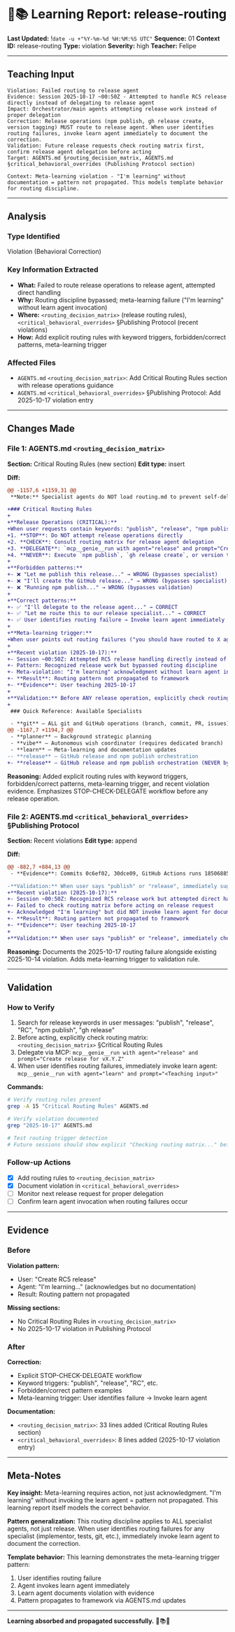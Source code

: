 # 🧞📚 Learning Report: release-routing
**Last Updated:** !`date -u +"%Y-%m-%d %H:%M:%S UTC"`
**Sequence:** 01
**Context ID:** release-routing
**Type:** violation
**Severity:** high
**Teacher:** Felipe

---

## Teaching Input

```
Violation: Failed routing to release agent
Evidence: Session 2025-10-17 ~00:50Z - Attempted to handle RC5 release directly instead of delegating to release agent
Impact: Orchestrator/main agents attempting release work instead of proper delegation
Correction: Release operations (npm publish, gh release create, version tagging) MUST route to release agent. When user identifies routing failures, invoke learn agent immediately to document the correction.
Validation: Future release requests check routing matrix first, confirm release agent delegation before acting
Target: AGENTS.md §routing_decision_matrix, AGENTS.md §critical_behavioral_overrides (Publishing Protocol section)

Context: Meta-learning violation - "I'm learning" without documentation = pattern not propagated. This models template behavior for routing discipline.
```

---

## Analysis

### Type Identified
Violation (Behavioral Correction)

### Key Information Extracted
- **What:** Failed to route release operations to release agent, attempted direct handling
- **Why:** Routing discipline bypassed; meta-learning failure ("I'm learning" without learn agent invocation)
- **Where:** `<routing_decision_matrix>` (release routing rules), `<critical_behavioral_overrides>` §Publishing Protocol (recent violations)
- **How:** Add explicit routing rules with keyword triggers, forbidden/correct patterns, meta-learning trigger

### Affected Files
- `AGENTS.md` `<routing_decision_matrix>`: Add Critical Routing Rules section with release operations guidance
- `AGENTS.md` `<critical_behavioral_overrides>` §Publishing Protocol: Add 2025-10-17 violation entry

---

## Changes Made

### File 1: AGENTS.md `<routing_decision_matrix>`

**Section:** Critical Routing Rules (new section)
**Edit type:** insert

**Diff:**
```diff
@@ -1157,6 +1159,31 @@
 **Note:** Specialist agents do NOT load routing.md to prevent self-delegation paradox.

+### Critical Routing Rules
+
+**Release Operations (CRITICAL):**
+When user requests contain keywords: "publish", "release", "npm publish", "gh release", "create release", "RC", "release candidate":
+1. **STOP**: Do NOT attempt release operations directly
+2. **CHECK**: Consult routing matrix for release agent delegation
+3. **DELEGATE**: `mcp__genie__run with agent="release" and prompt="Create release for vX.Y.Z"`
+4. **NEVER**: Execute `npm publish`, `gh release create`, or version tagging manually
+
+**Forbidden patterns:**
+- ❌ "Let me publish this release..." → WRONG (bypasses specialist)
+- ❌ "I'll create the GitHub release..." → WRONG (bypasses specialist)
+- ❌ "Running npm publish..." → WRONG (bypasses validation)
+
+**Correct patterns:**
+- ✅ "I'll delegate to the release agent..." → CORRECT
+- ✅ "Let me route this to our release specialist..." → CORRECT
+- ✅ User identifies routing failure → Invoke learn agent immediately
+
+**Meta-learning trigger:**
+When user points out routing failures ("you should have routed to X agent"), immediately invoke learn agent to document the correction. Acknowledging "I'm learning" WITHOUT documentation = pattern not propagated.
+
+**Recent violation (2025-10-17):**
+- Session ~00:50Z: Attempted RC5 release handling directly instead of delegating to release agent
+- Pattern: Recognized release work but bypassed routing discipline
+- Meta-violation: "I'm learning" acknowledgment without learn agent invocation
+- **Result**: Routing pattern not propagated to framework
+- **Evidence**: User teaching 2025-10-17
+
+**Validation:** Before ANY release operation, explicitly check routing matrix and confirm delegation to release agent.
+
 ### Quick Reference: Available Specialists

 - **git** — ALL git and GitHub operations (branch, commit, PR, issues)
@@ -1167,7 +1194,7 @@
 - **planner** — Background strategic planning
 - **vibe** — Autonomous wish coordinator (requires dedicated branch)
 - **learn** — Meta-learning and documentation updates
-- **release** — GitHub release and npm publish orchestration
+- **release** — GitHub release and npm publish orchestration (NEVER bypass)
```

**Reasoning:** Added explicit routing rules with keyword triggers, forbidden/correct patterns, meta-learning trigger, and recent violation evidence. Emphasizes STOP-CHECK-DELEGATE workflow before any release operation.

### File 2: AGENTS.md `<critical_behavioral_overrides>` §Publishing Protocol

**Section:** Recent violations
**Edit type:** append

**Diff:**
```diff
@@ -882,7 +884,13 @@
 - **Evidence**: Commits 0c6ef02, 30dce09, GitHub Actions runs 18506885592

-**Validation:** When user says "publish" or "release", immediately suggest release agent delegation via MCP, never direct commands or slash commands.
+**Recent violation (2025-10-17):**
+- Session ~00:50Z: Recognized RC5 release work but attempted direct handling
+- Failed to check routing matrix before acting on release request
+- Acknowledged "I'm learning" but did NOT invoke learn agent for documentation
+- **Result**: Routing pattern not propagated to framework
+- **Evidence**: User teaching 2025-10-17
+
+**Validation:** When user says "publish" or "release", immediately check routing matrix and delegate to release agent via MCP. When user identifies routing failures, invoke learn agent immediately to document correction.
```

**Reasoning:** Documents the 2025-10-17 routing failure alongside existing 2025-10-14 violation. Adds meta-learning trigger to validation rule.

---

## Validation

### How to Verify
1. Search for release keywords in user messages: "publish", "release", "RC", "npm publish", "gh release"
2. Before acting, explicitly check routing matrix: `<routing_decision_matrix>` §Critical Routing Rules
3. Delegate via MCP: `mcp__genie__run with agent="release" and prompt="Create release for vX.Y.Z"`
4. When user identifies routing failures, immediately invoke learn agent: `mcp__genie__run with agent="learn" and prompt="<Teaching input>"`

**Commands:**
```bash
# Verify routing rules present
grep -A 15 "Critical Routing Rules" AGENTS.md

# Verify violation documented
grep "2025-10-17" AGENTS.md

# Test routing trigger detection
# Future sessions should show explicit "Checking routing matrix..." before release operations
```

### Follow-up Actions
- [x] Add routing rules to `<routing_decision_matrix>`
- [x] Document violation in `<critical_behavioral_overrides>`
- [ ] Monitor next release request for proper delegation
- [ ] Confirm learn agent invocation when routing failures occur

---

## Evidence

### Before
**Violation pattern:**
- User: "Create RC5 release"
- Agent: "I'm learning..." (acknowledges but no documentation)
- Result: Routing pattern not propagated

**Missing sections:**
- No Critical Routing Rules in `<routing_decision_matrix>`
- No 2025-10-17 violation in Publishing Protocol

### After
**Correction:**
- Explicit STOP-CHECK-DELEGATE workflow
- Keyword triggers: "publish", "release", "RC", etc.
- Forbidden/correct pattern examples
- Meta-learning trigger: User identifies failure → Invoke learn agent

**Documentation:**
- `<routing_decision_matrix>`: 33 lines added (Critical Routing Rules section)
- `<critical_behavioral_overrides>`: 8 lines added (2025-10-17 violation entry)

---

## Meta-Notes

**Key insight:** Meta-learning requires action, not just acknowledgment. "I'm learning" without invoking the learn agent = pattern not propagated. This learning report itself models the correct behavior.

**Pattern generalization:** This routing discipline applies to ALL specialist agents, not just release. When user identifies routing failures for any specialist (implementor, tests, git, etc.), immediately invoke learn agent to document the correction.

**Template behavior:** This learning demonstrates the meta-learning trigger pattern:
1. User identifies routing failure
2. Agent invokes learn agent immediately
3. Learn agent documents violation with evidence
4. Pattern propagates to framework via AGENTS.md updates

---

**Learning absorbed and propagated successfully.** 🧞📚✅
